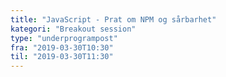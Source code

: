 ```yaml
---
title: "JavaScript - Prat om NPM og sårbarhet"
kategori: "Breakout session"
type: "underprogrampost"
fra: "2019-03-30T10:30"
til: "2019-03-30T11:30"
---
```

